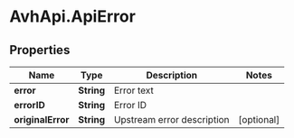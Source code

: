 # AvhApi.ApiError

## Properties

Name | Type | Description | Notes
------------ | ------------- | ------------- | -------------
**error** | **String** | Error text | 
**errorID** | **String** | Error ID | 
**originalError** | **String** | Upstream error description | [optional] 


